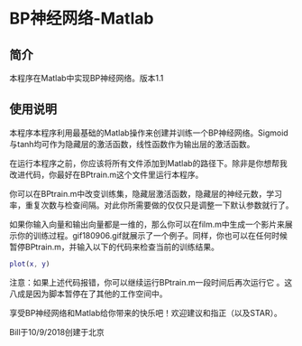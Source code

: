 # BP神经网络-Matlab

## 简介

本程序在Matlab中实现BP神经网络。版本1.1

## 使用说明

本程序本程序利用最基础的Matlab操作来创建并训练一个BP神经网络。Sigmoid与tanh均可作为隐藏层的激活函数，线性函数作为输出层的激活函数。

在运行本程序之前，你应该将所有文件添加到Matlab的路径下。除非是你想帮我改进代码，你最好在BPtrain.m这个文件里运行本程序。

你可以在BPtrain.m中改变训练集，隐藏层激活函数，隐藏层的神经元数，学习率，重复次数与检查间隔。对此你所需要做的仅仅只是调整一下默认参数就行了。

如果你输入向量和输出向量都是一维的，那么你可以在film.m中生成一个影片来展示你的训练过程。gif180906.gif就展示了一个例子。同样，你也可以在任何时候暂停BPtrain.m，并输入以下的代码来检查当前的训练结果。

```matlab
plot(x, y)
```

注意：如果上述代码报错，你可以继续运行BPtrain.m一段时间后再次运行它 。这八成是因为脚本暂停在了其他的工作空间中。

享受BP神经网络和Matlab给你带来的快乐吧！欢迎建议和指正（以及STAR）。

Bill于10/9/2018创建于北京
